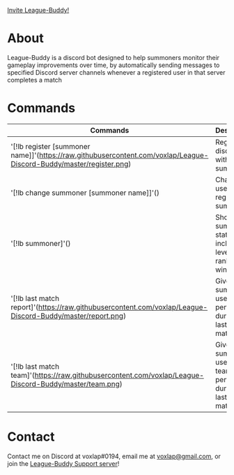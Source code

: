 [Invite League-Buddy!](https://discordapp.com/api/oauth2/authorize?client_id=419157772421300235&permissions=384000&scope=bot)

# About
League-Buddy is a discord bot designed to help summoners monitor their gameplay improvements over time, by automatically sending messages to specified Discord server channels whenever a registered user in that server completes a match
# Commands
| **Commands**                | **Description**                                                      |
|-----------------------------|:---------------------------------------------------------------------|
|'[!lb register [summoner name]]'(https://raw.githubusercontent.com/voxlap/League-Discord-Buddy/master/register.png) |Registers discord user with summoner
|'[!lb change summoner [summoner name]]'()|Changes user's registered summoner|
|'[!lb summoner]'()|Shows summoners stats, including level, region, rank, and win rate||
|'[!lb last match report]'(https://raw.githubusercontent.com/voxlap/League-Discord-Buddy/master/report.png)|Gives summary of user's performance during their last LoL match       |
|'[!lb last match team]'(https://raw.githubusercontent.com/voxlap/League-Discord-Buddy/master/team.png) |Gives summary of user's team's performance during their last LoL match|


# Contact
Contact me on Discord at voxlap#0194, email me at voxlap@gmail.com, or join the [League-Buddy Support server](https://discord.gg/hgqmWPY)!
